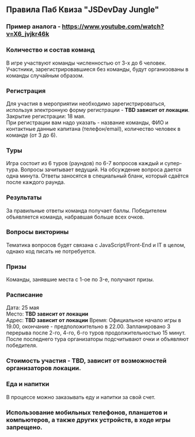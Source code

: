 ## Правила Паб Квиза "JSDevDay Jungle"

### Пример аналога - https://www.youtube.com/watch?v=X6_jvjkr46k

### Количество и состав команд
В игре участвуют команды численностью от 3-х до 6 человек.
Участники, зарегистрировавшиеся без команды, будут организованы в команды случайным образом.

### Регистрация
Для участия в мероприятии необходимо зарегистрироваться, используя электронную форму регистрации - **TBD зависит от локации**.  
Закрытие регистрации: 18 мая.  
При регистрации вам надо указать - название команды, ФИО и контактные данные капитана (телефон/email), количество человек в команде (от 3 до 6). 

### Туры
Игра состоит из 6 туров (раундов) по 6-7 вопросов каждый и супер-тура. Вопросы зачитывает ведущий. На обсуждение вопроса дается одна минута. Ответы заносятся в специальный бланк, который сдаётся после каждого раунда.

### Результаты
За правильные ответы команда получает баллы. Победителем объявляется команда, набравшая больше всех очков.

### Вопросы викторины
Тематика вопросов будет связана с JavaScript/Front-End и IT в целом, однако код писать не потребуется.

### Призы
Команды, занявшие места с 1-ое по 3-e, получают призы.

### Расписание
Дата: 25 мая  
Место: **TBD зависит от локации**  
Адрес: **TBD зависит от локации** 
Время: Официальное начало игры в 19.00, окончание - предположительно в 22.00. Запланировано 3 перерыва после 2-го, 4-го, 6-го туров продолжительностью 15 минут. После последнего тура организаторы подсчитывают очки и объявляют победителя.

### Стоимость участия - TBD, зависит от возможностей организаторов локации. 

### Еда и напитки
В процессе можно заказывать еду и напитки за свой счет.

### Использование мобильных телефонов, планшетов и компьютеров, а также других устройств, в ходе игры запрещено.
